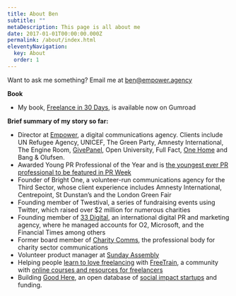 ```yaml
---
title: About Ben
subtitle: ""
metaDescription: This page is all about me
date: 2017-01-01T00:00:00.000Z
permalink: /about/index.html
eleventyNavigation:
  key: About
  order: 1
---
```

Want to ask me something? Email me at [ben@empower.agency](mailto:ben@empower.agency)

**Book**

* My book, [Freelance in 30 Days](https://web.archive.org/web/20210731065824/https://benrmatthews.com/freelance-in-30-days-book/ "Freelance in 30 Days: Get the confidence and knowledge to succeed at going freelance"), is available now on Gumroad

**Brief summary of my story so far:**

* Director at [Empower](https://web.archive.org/web/20210731065824/https://empower.agency/), a digital communications agency. Clients include UN Refugee Agency, UNICEF, The Green Party, Amnesty International, The Engine Room, [GivePanel](https://web.archive.org/web/20210731065824/https://givepanel.com/), Open University, Full Fact, [One Home](https://web.archive.org/web/20210731065824/https://onehome.org.uk/) and Bang & Olufsen.
* Awarded Young PR Professional of the Year and is [the youngest ever PR professional to be featured in PR Week](https://web.archive.org/web/20210731065824/http://www.prweek.com/news/1033386/Profile-Ben-Matthews---Young-gifted-charitable/ "Profile: Ben Matthews")
* Founder of Bright One, a volunteer-run communications agency for the Third Sector, whose client experience includes Amnesty International, Centrepoint, St Dunstan’s and the London Green Fair
* Founding member of Twestival, a series of fundraising events using Twitter, which raised over $2 million for numerous charities
* Founding member of [33 Digital](https://web.archive.org/web/20210731065824/http://www.33-digital.com/ "33 Digital"), an international digital PR and marketing agency, where he managed accounts for O2, Microsoft, and the Financial Times among others
* Former board member of [Charity Comms](https://web.archive.org/web/20210731065824/http://www.charitycomms.org.uk/ "Charity Comms"), the professional body for charity sector communications
* Volunteer product manager at [Sunday Assembly](https://web.archive.org/web/20210731065824/http://sundayassembly.com/ "Sunday Assembly")
* Helping people [learn to love freelancing](https://web.archive.org/web/20210731065824/https://freetrain.co/) with [FreeTrain](https://web.archive.org/web/20210731065824/https://freetrain.co/), a community with [online courses and resources for freelancers](https://web.archive.org/web/20210731065824/https://freetrain.co/)
* Building [Good Here](https://web.archive.org/web/20210731065824/https://goodhere.org/), an open database of [social impact startups](https://web.archive.org/web/20210731065824/https://goodhere.org/) and funding.